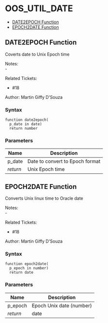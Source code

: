 # OOS_UTIL_DATE

- [DATE2EPOCH Function](#date2epoch)
- [EPOCH2DATE Function](#epoch2date)








 
## <a name="date2epoch"></a>DATE2EPOCH Function


<p>
<p>Coverts date to Unix Epoch time</p><p>Notes:<br /> -</p><p>Related Tickets:</p><ul>
<li>#18</li>
</ul>

</p>
Author: Martin Giffy D&#x27;Souza

### Syntax
```plsql
function date2epoch(
  p_date in date)
  return number
```

 


### Parameters
Name | Description
--- | ---
p_date | Date to convert to Epoch format
*return* | Unix Epoch time
 
 





 
## <a name="epoch2date"></a>EPOCH2DATE Function


<p>
<p>Converts Unix linux time to Oracle date</p><p>Notes:<br /> -</p><p>Related Tickets:</p><ul>
<li>#18</li>
</ul>

</p>
Author: Martin Giffy D&#x27;Souza

### Syntax
```plsql
function epoch2date(
  p_epoch in number)
  return date
```

 


### Parameters
Name | Description
--- | ---
p_epoch | Epoch Unix date (number)
*return* | date
 
 





 
